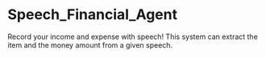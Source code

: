 # Speech_Financial_Agent

Record your income and expense with speech!
This system can extract the item and the money amount from a given speech.
